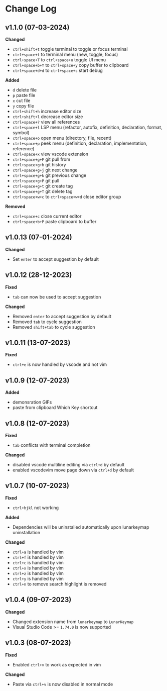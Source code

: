 # Change Log

## v1.1.0 (07-03-2024)

**Changed**

- `ctrl+shift+t` toggle terminal to toggle or focus terminal
- `ctrl+space+t` to terminal menu (new, toggle, focus)
- `ctrl+space+T` to `ctrl+space+u` toggle UI menu
- `ctrl+space+b+Y` to `ctrl+space+y` copy buffer to clipboard
- `ctrl+space+d+d` to `ctrl+space+s` start debug

**Added**

- `d` delete file
- `p` paste file
- `x` cut file
- `y` copy file
- `ctrl+shift+h` increase editor size
- `ctrl+shift+l` decrease editor size
- `ctrl+space+?` view all references
- `ctrl+space+l` LSP menu (refactor, autofix, definition, declaration, format, symbol)
- `ctrl+space+o` open menu (directory, file, recent)
- `ctrl+space+p` peek menu (definition, declaration, implementation, reference)
- `ctrl+space+x` view vscode extension
- `ctrl+space+g+F` git pull from
- `ctrl+space+g+h` git history
- `ctrl+space+g+j` git next change
- `ctrl+space+g+k` git previous change
- `ctrl+space+g+P` git pull
- `ctrl+space+g+t` git create tag
- `ctrl+space+g+T` git delete tag
- `ctrl+space+w+c` to `ctrl+space+w+d` close editor group

**Removed**

- `ctrl+space+c` close current editor
- `ctrl+space+b+P` paste clipboard to buffer

## v1.0.13 (07-01-2024)

**Changed**

- Set `enter` to accept suggestion by default

## v1.0.12 (28-12-2023)

**Fixed**

- `tab` can now be used to accept suggestion

**Changed**

- Removed `enter` to accept suggestion by default
- Removed `tab` to cycle suggestion
- Removed `shift+tab` to cycle suggestion

## v1.0.11 (13-07-2023)

**Fixed**

- `ctrl+e` is now handled by vscode and not vim

## v1.0.9 (12-07-2023)

**Added**

- demonsration GIFs
- paste from clipboard Which Key shortcut

## v1.0.8 (12-07-2023)

**Fixed**

- `tab` conflicts with terminal completion

**Changed**

- disabled vscode multiline editing via `ctrl+d` by default
- enabled vscodevim move page down via `ctrl+d` by default

## v1.0.7 (10-07-2023)

**Fixed**

- `ctrl+hjkl` not working

**Added**

- Dependencies will be uninstalled automatically upon lunarkeymap uninstallation

**Changed**

- `ctrl+a` is handled by vim
- `ctrl+f` is handled by vim
- `ctrl+c` is handled by vim
- `ctrl+x` is handled by vim
- `ctrl+z` is handled by vim
- `ctrl+y` is handled by vim
- `ctrl+n` to remove search highlight is removed

## v1.0.4 (09-07-2023)

**Changed**

- Changed extension name from `lunarkeymap` to `LunarKeymap`
- Visual Studio Code >= `1.74.0` is now supported

## v1.0.3 (08-07-2023)

**Fixed**

- Enabled `ctrl+v` to work as expected in vim

**Changed**

- Paste via `ctrl+v` is now disabled in normal mode
